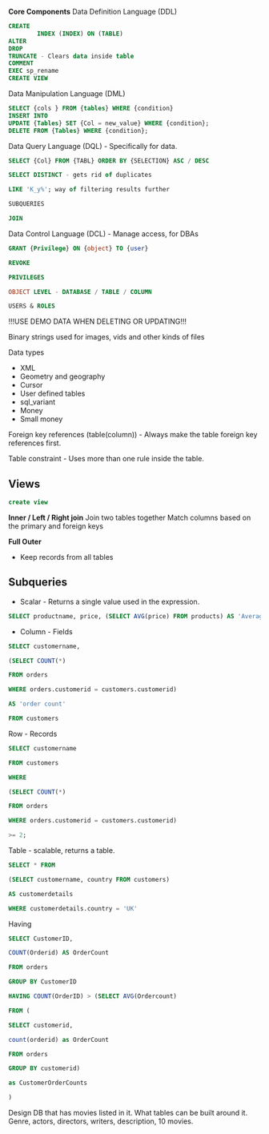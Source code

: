 **Core Components**
Data Definition Language (DDL)
```SQL
CREATE
		INDEX (INDEX) ON (TABLE) 
ALTER
DROP
TRUNCATE - Clears data inside table
COMMENT
EXEC sp_rename
CREATE VIEW
```

Data Manipulation Language (DML)
```SQL
SELECT {cols } FROM {tables} WHERE {condition}
INSERT INTO 
UPDATE {Tables} SET {Col = new_value} WHERE {condition};
DELETE FROM {Tables} WHERE {condition};
```

Data Query Language (DQL) - Specifically for data. 
```SQL
SELECT {Col} FROM {TABL} ORDER BY {SELECTION} ASC / DESC

SELECT DISTINCT - gets rid of duplicates 

LIKE 'K_y%'; way of filtering results further

SUBQUERIES

JOIN
```

Data Control Language (DCL) - Manage access, for DBAs
```SQL
GRANT {Privilege} ON {object} TO {user}

REVOKE

PRIVILEGES 

OBJECT LEVEL - DATABASE / TABLE / COLUMN

USERS & ROLES 
```

!!!USE DEMO DATA WHEN DELETING OR UPDATING!!!

Binary strings used for images, vids and other kinds of files 

Data types
- XML
- Geometry and geography
- Cursor
- User defined tables
- sql_variant 
- Money
- Small money 

Foreign key references (table(column)) - Always make the table foreign key references first.

Table constraint - Uses more than one rule inside the table. 

## Views
```sql
create view 
```

**Inner / Left / Right join**
Join two tables together
Match columns based on the primary and foreign keys

**Full Outer**
- Keep records from all tables

## Subqueries
- Scalar - Returns a single value used in the expression. 
```SQL
SELECT productname, price, (SELECT AVG(price) FROM products) AS 'Average Price' FROM products
```

- Column - Fields
```SQL
SELECT customername,

(SELECT COUNT(*)

FROM orders

WHERE orders.customerid = customers.customerid)

AS 'order count'

FROM customers
```

Row - Records
```sql
SELECT customername

FROM customers

WHERE

(SELECT COUNT(*)

FROM orders

WHERE orders.customerid = customers.customerid)

>= 2;
```

Table - scalable, returns a table. 
```sql
SELECT * FROM

(SELECT customername, country FROM customers)

AS customerdetails

WHERE customerdetails.country = 'UK'
```

Having
```sql
SELECT CustomerID,

COUNT(Orderid) AS OrderCount

FROM orders

GROUP BY CustomerID

HAVING COUNT(OrderID) > (SELECT AVG(Ordercount)

FROM (

SELECT customerid,

count(orderid) as OrderCount

FROM orders

GROUP BY customerid)

as CustomerOrderCounts

)
```

Design DB that has movies listed in it. 
What tables can be built around it. 
Genre, actors, directors, writers, description, 
10 movies. 
